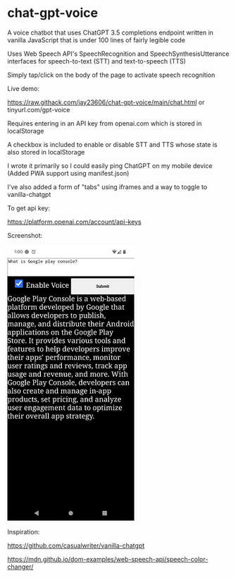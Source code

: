 # chat-gpt-voice
A voice chatbot that uses ChatGPT 3.5 completions endpoint written in vanilla JavaScript that is under 100 lines of fairly legible code

Uses Web Speech API's SpeechRecognition and SpeechSynthesisUtterance interfaces for speech-to-text (STT) and text-to-speech (TTS) 

Simply tap/click on the body of the page to activate speech recognition

Live demo:

https://raw.githack.com/jay23606/chat-gpt-voice/main/chat.html or tinyurl.com/gpt-voice

Requires entering in an API key from openai.com which is stored in localStorage 

A checkbox is included to enable or disable STT and TTS whose state is also stored in localStorage

I wrote it primarily so I could easily ping ChatGPT on my mobile device (Added PWA support using manifest.json)

I've also added a form of "tabs" using iframes and a way to toggle to vanilla-chatgpt

To get api key:

https://platform.openai.com/account/api-keys


Screenshot:


![screenshot](screenshot.png)

Inspiration:

https://github.com/casualwriter/vanilla-chatgpt

https://mdn.github.io/dom-examples/web-speech-api/speech-color-changer/
